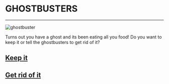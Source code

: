 # GHOSTBUSTERS
---
![ghostbuster](download3.jpeg)

Turns out you have a ghost and its been eating all you food! Do you want to keep it or tell the ghostbusters to get rid of it?
## [Keep it](Keepit.md)
## [Get rid of it](Getridofit.md)